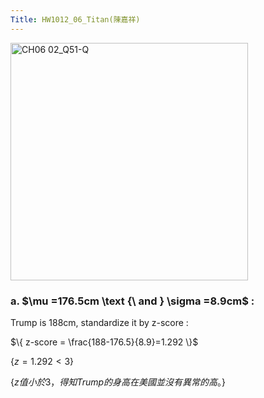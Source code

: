 ```yaml
---
Title: HW1012_06_Titan(陳嘉祥)
---
```


<img width="380" alt="CH06 02_Q51-Q" src="https://github.com/user-attachments/assets/19f2de64-14b8-4f65-81a8-6181a0be80f6">



### a. $\mu =176.5cm \text {\ and \} \sigma =8.9cm$ :   
Trump is 188cm, standardize it by z-score :  

$\{
z-score = \frac{188-176.5}{8.9}=1.292
\}$ 

$\{
z=1.292 < 3 
\}$ 

$\{
z值小於3，得知 Trump 的身高在美國並沒有異常的高。
\}$ 
